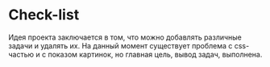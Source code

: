 # Check-list
 Идея проекта заключается в том, что можно добавлять различные задачи и удалять их. На данный момент существует проблема с css-частью и с показом картинок, но главная цель, вывод задач, выполнена.
